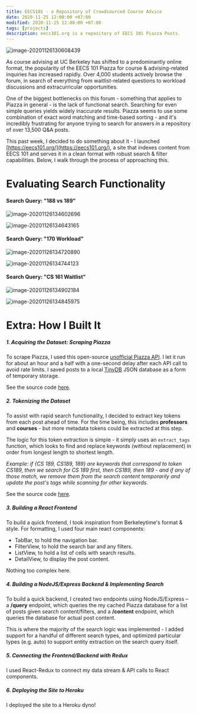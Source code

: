 ```yaml
---
title: EECS101 - a Repository of Crowdsourced Course Advice
date: 2020-11-25 12:00:00 +07:00
modified: 2020-11-25 12:00:00 +07:00
tags: [projects]
description: eecs101.org is a repository of EECS 101 Piazza Posts.
---
```


![image-20201126130608439](image-20201126130608439.png)

As course advising at UC Berkeley has shifted to a predominantly online format, the popularity of the EECS 101 Piazza for course & advising-related inquiries has increased rapidly. Over 4,000 students actively browse the forum, in search of everything from waitlist-related questions to workload discussions and extracurricular opportunities.

One of the biggest bottlenecks on this forum - something that applies to Piazza in general - is the lack of functional search. Searching for even simple queries yields widely inaccurate results. Piazza seems to use some combination of exact word matching and time-based sorting - and it's incredibly frustrating for anyone trying to search for answers in a repository of over 13,500 Q&A posts.

This past week, I decided to do something about it - I launched [https://eecs101.org/](https://eecs101.org/), a site that indexes content from EECS 101 and serves it in a clean format with robust search & filter capabilities. Below, I walk through the process of approaching this.

# Evaluating Search Functionality

#### Search Query: "188 vs 189"

![image-20201126134602696](image-20201126134602696.png)

![image-20201126134643165](image-20201126134643165.png)

#### Search Query: "170 Workload"

![image-20201126134720890](image-20201126134720890.png)

![image-20201126134744123](image-20201126134744123.png)

#### Search Query: "CS 161 Waitlist"

![image-20201126134902184](image-20201126134902184.png)

![image-20201126134845975](image-20201126134845975.png)



# Extra: How I Built It

##### 1. Acquiring the Dataset: Scraping Piazza

To scrape Piazza, I used this open-source [unofficial Piazza API](https://github.com/hfaran/piazza-api). I let it run for about an hour and a half with a one-second delay after each API call to avoid rate limits. I saved posts to a local [TinyDB](https://tinydb.readthedocs.io/en/latest/getting-started.html) JSON database as a form of temporary storage.

See the source code [here](https://github.com/shomilj/Berkeleyspace-Preprocessing/blob/master/scrape-piazza.ipynb).

##### 2. Tokenizing the Dataset

To assist with rapid search functionality, I decided to extract key tokens from each post ahead of time. For the time being, this includes **professors** and **courses** - but more metadata tokens could be extracted at this step.

The logic for this token extraction is simple - it simply uses an `extract_tags` function, which looks to find and replace keywords (without replacement) in order from longest length to shortest length. 

*Example: if {CS 189, CS189, 189} are keywords that correspond to token CS189, then we search for CS 189 first, then CS189, then 189 - and if any of those match, we remove them from the search content temporarily and update the post's tags while scanning for other keywords.*

See the source code [here](https://github.com/shomilj/Berkeleyspace-Preprocessing/blob/master/process-piazza.ipynb).

##### 3. Building a React Frontend

To build a quick frontend, I took inspiration from Berkeleytime's format & style. For formatting, I used four main react components:

- TabBar, to hold the navigation bar.
- FilterView, to hold the search bar and any filters.
- ListView, to hold a list of cells with search results.
- DetailView, to display the post content.

Nothing too complex here.

##### 4. Building a NodeJS/Express Backend & Implementing Search

To build a quick backend, I created two endpoints using NodeJS/Express – a **/query** endpoint, which queries the my cached Piazza database for a list of posts given search content/filters, and a **/content** endpoint, which queries the database for actual post content.

This is where the majority of the search logic was implemented - I added support for a handful of different search types, and optimized particular types (e.g. auto) to support entity extraction on the search query itself. 

##### 5. Connecting the Frontend/Backend with Redux

I used React-Redux to connect my data stream & API calls to React components.

##### 6. Deploying the Site to Heroku

I deployed the site to a Heroku dyno!

